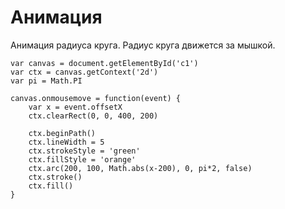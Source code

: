 # Анимация
Анимация радиуса круга. Радиус круга движется за мышкой.

    var canvas = document.getElementById('c1')
    var ctx = canvas.getContext('2d')
    var pi = Math.PI

    canvas.onmousemove = function(event) {
        var x = event.offsetX
        ctx.clearRect(0, 0, 400, 200)

        ctx.beginPath()
        ctx.lineWidth = 5
        ctx.strokeStyle = 'green'
        ctx.fillStyle = 'orange'
        ctx.arc(200, 100, Math.abs(x-200), 0, pi*2, false)
        ctx.stroke()
        ctx.fill()
    }

